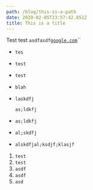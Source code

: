 ```yaml
---
path: /blog/this-is-a-path
date: 2020-02-05T23:57:42.651Z
title: This is a title
---
```

Test test `asdfasdf`[`google.com`](google.com)``

* `tes`
* `test`
* `test`
* `blah`
* `laskdfj`

  `as;ldkfj`
* `as;ldkfj`
* `al;skdfj`
* `alskdfjal;ksdjf;klasjf`

1. `test`
2. `test`
3. `asdf`
4. `asdf`
5. `asd`

